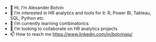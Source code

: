 - 👋 Hi, I’m Alexander Botvin
- 👀 I’m interested in HR analytics and tools for it: R, Power BI, Tableau, SQL, Python etc.
- 🌱 I’m currently learning combinatorics
- 💞️ I’m looking to collaborate on HR analytics projects
- 📫 How to reach me https://www.linkedin.com/in/botvinaiu/

<!---
G-Orwel/G-Orwel is a ✨ special ✨ repository because its `README.md` (this file) appears on your GitHub profile.
You can click the Preview link to take a look at your changes.
--->

